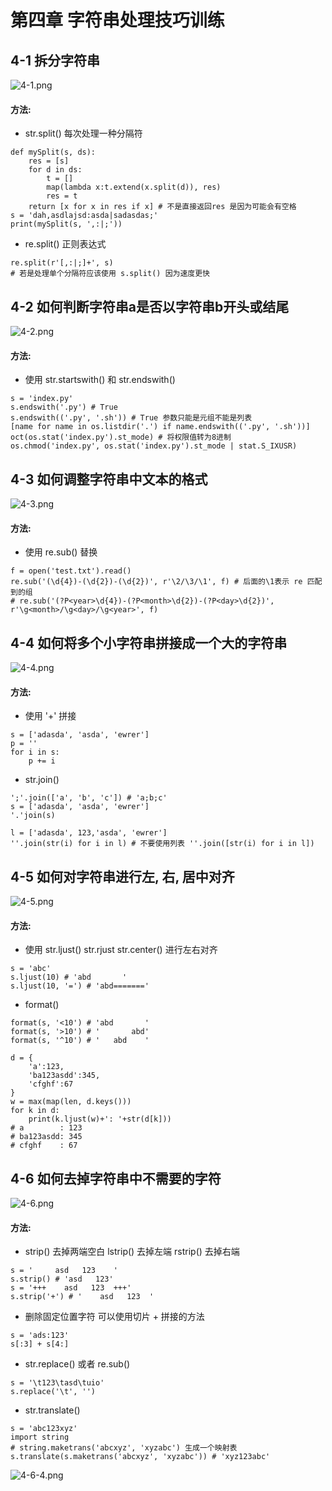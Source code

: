 # 第四章 字符串处理技巧训练

## 4-1 拆分字符串
![4-1.png](https://i.loli.net/2017/11/10/5a0598f2274bc.png)
#### 方法: 
- str.split() 每次处理一种分隔符
```
def mySplit(s, ds):
    res = [s]
    for d in ds:
        t = []
        map(lambda x:t.extend(x.split(d)), res)
        res = t
    return [x for x in res if x] # 不是直接返回res 是因为可能会有空格
s = 'dah,asdlajsd:asda|sadasdas;'
print(mySplit(s, ',:|;'))
```
- re.split() 正则表达式
```
re.split(r'[,:|;]+', s)
# 若是处理单个分隔符应该使用 s.split() 因为速度更快
```

## 4-2 如何判断字符串a是否以字符串b开头或结尾
![4-2.png](https://i.loli.net/2017/11/10/5a0594c2d04e1.png)
#### 方法: 
- 使用 str.startswith() 和 str.endswith()
```
s = 'index.py'
s.endswith('.py') # True
s.endswith(('.py', '.sh')) # True 参数只能是元组不能是列表
[name for name in os.listdir('.') if name.endswith(('.py', '.sh'))]
oct(os.stat('index.py').st_mode) # 将权限值转为8进制
os.chmod('index.py', os.stat('index.py').st_mode | stat.S_IXUSR)
```

## 4-3 如何调整字符串中文本的格式 
![4-3.png](https://i.loli.net/2017/11/10/5a0596dbabee8.png)
#### 方法: 
- 使用 re.sub() 替换
```
f = open('test.txt').read()
re.sub('(\d{4})-(\d{2})-(\d{2})', r'\2/\3/\1', f) # 后面的\1表示 re 匹配到的组
# re.sub('(?P<year>\d{4})-(?P<month>\d{2})-(?P<day>\d{2})', r'\g<month>/\g<day>/\g<year>', f)
```

## 4-4 如何将多个小字符串拼接成一个大的字符串
![4-4.png](https://i.loli.net/2017/11/10/5a059944818f3.png)
#### 方法: 
- 使用 '+' 拼接
```
s = ['adasda', 'asda', 'ewrer']
p = ''
for i in s:
    p += i
```
- str.join()
```
';'.join(['a', 'b', 'c']) # 'a;b;c'
s = ['adasda', 'asda', 'ewrer']
'.'join(s)

l = ['adasda', 123,'asda', 'ewrer']
''.join(str(i) for i in l) # 不要使用列表 ''.join([str(i) for i in l])
```

## 4-5 如何对字符串进行左, 右, 居中对齐
![4-5.png](https://i.loli.net/2017/11/10/5a059b2abf26c.png)
#### 方法: 
- 使用 str.ljust() str.rjust str.center() 进行左右对齐
```
s = 'abc'
s.ljust(10) # 'abd       '
s.ljust(10, '=') # 'abd======='
```
- format()
```
format(s, '<10') # 'abd       '
format(s, '>10') # '       abd'
format(s, '^10') # '   abd    '
```
```
d = {
    'a':123,
    'ba123asdd':345,
    'cfghf':67
}
w = max(map(len, d.keys()))
for k in d:
    print(k.ljust(w)+': '+str(d[k]))
# a        : 123
# ba123asdd: 345
# cfghf    : 67
```

## 4-6 如何去掉字符串中不需要的字符
![4-6.png](https://i.loli.net/2017/11/10/5a059d48a3ce1.png)
#### 方法:
- strip() 去掉两端空白 lstrip() 去掉左端  rstrip() 去掉右端 
```
s = '     asd   123    '
s.strip() # 'asd   123'
s = '+++    asd   123  +++'
s.strip('+') # '    asd   123  '
```
- 删除固定位置字符 可以使用切片 + 拼接的方法
```
s = 'ads:123'
s[:3] + s[4:]
```
- str.replace() 或者 re.sub()
```
s = '\t123\tasd\tuio'
s.replace('\t', '')
```
- str.translate()
```
s = 'abc123xyz'
import string
# string.maketrans('abcxyz', 'xyzabc') 生成一个映射表
s.translate(s.maketrans('abcxyz', 'xyzabc')) # 'xyz123abc'
```
![4-6-4.png](https://i.loli.net/2017/11/10/5a05a1e9146c2.png)





